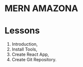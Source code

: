 # MERN AMAZONA

# Lessons

1. Introduction,
2. Install Tools,
3. Create React App,
4. Create Git Repository.